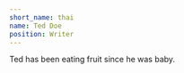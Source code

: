 ```yaml
---
short_name: thai
name: Ted Doe
position: Writer
---
```

Ted has been eating fruit since he was baby.
